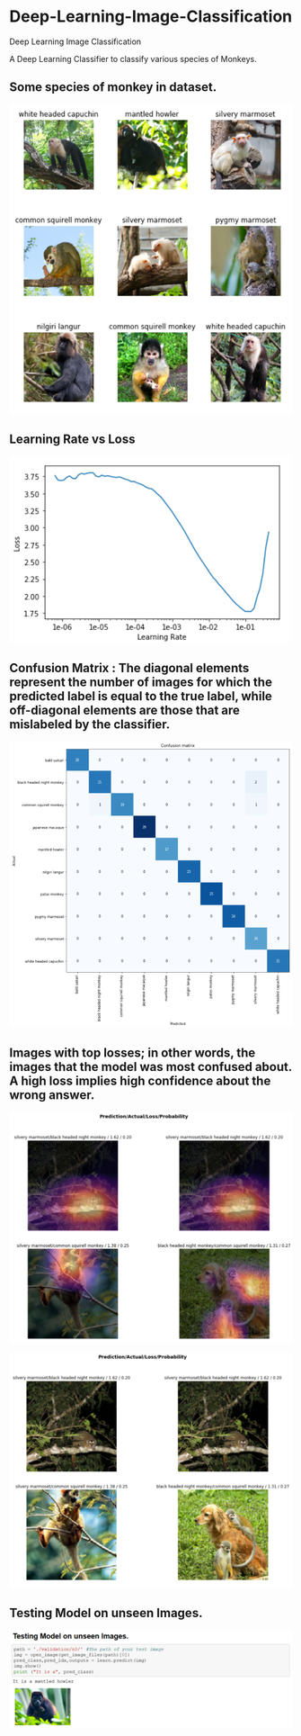 # Deep-Learning-Image-Classification
Deep Learning Image Classification

A Deep Learning Classifier to classify various species of Monkeys.

## Some species of monkey in dataset.

![Project Image](Images/i1.png)

## Learning Rate vs Loss

![Project Image](Images/i2.png)

## Confusion Matrix : The diagonal elements represent the number of images for which the predicted label is equal to the true label, while off-diagonal elements are those that are mislabeled by the classifier.

![Project Image](Images/i9.png)

## Images with top losses; in other words, the images that the model was most confused about. A high loss implies high confidence about the wrong answer.

![Project Image](Images/i4.png)

![Project Image](Images/i5.png)

## Testing Model on unseen Images.

![Project Image](Images/i6.png)




